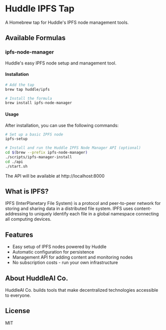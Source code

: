 # Huddle IPFS Tap

A Homebrew tap for Huddle's IPFS node management tools.

## Available Formulas

### ipfs-node-manager

Huddle's easy IPFS node setup and management tool.

#### Installation

```bash
# Add the tap
brew tap huddle/ipfs

# Install the formula
brew install ipfs-node-manager
```

#### Usage

After installation, you can use the following commands:

```bash
# Set up a basic IPFS node
ipfs-setup

# Install and run the Huddle IPFS Node Manager API (optional)
cd $(brew --prefix ipfs-node-manager)
./scripts/ipfs-manager-install
cd ./api
./start.sh
```

The API will be available at http://localhost:8000

## What is IPFS?

IPFS (InterPlanetary File System) is a protocol and peer-to-peer network for storing and sharing data in a distributed file system. IPFS uses content-addressing to uniquely identify each file in a global namespace connecting all computing devices.

## Features

- Easy setup of IPFS nodes powered by Huddle
- Automatic configuration for persistence
- Management API for adding content and monitoring nodes
- No subscription costs - run your own infrastructure

## About HuddleAI Co.

HuddleAI Co. builds tools that make decentralized technologies accessible to everyone.

## License

MIT 